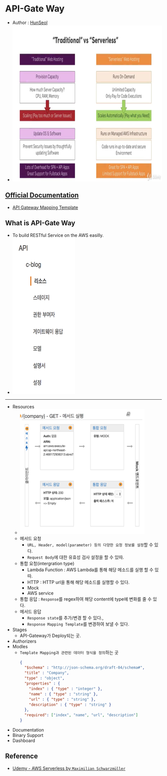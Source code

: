 # API-Gate Way
- Author : [HunSeol](https//www.github.com/seolhun)
- <img src="img/0-api-gateway.png" width="900" height="500">

## [Official Documentation](https://aws.amazon.com/ko/api-gateway/?hp=tile&so-exp=below)
- [API Gateway Mapping Template](https://docs.aws.amazon.com/ko_kr/apigateway/latest/developerguide/api-gateway-mapping-template-reference.html)

## What is API-Gate Way
- To build RESTful Service on the AWS easilly.
- <img src="img/1-api-gateway.png" width="200" height="500">
---
- Resources
	- <img src="img/2-api-gateway.png" width="400" height="400">
	- 메서드 요청 
		- `URL, Header, model(parameter) 등의 다양한 요청 정보를 설정`할 수 있다.
		- `Request Body`에 대한 유효성 검사 설정을 할 수 있따.
	- 통합 요청(intergration type)
		- Lambda Function : AWS Lambda를 통해 해당 메소드를 실행 할 수 있따.
		- HTTP : HTTP url을 통해 해당 메소드를 실행할 수 있다.
		- Mock
		- AWS service
	- 통합 응답 : `Response`를 regex하여 해당 content에 type에 변화를 줄 수 있다.
	- 메서드 응답
		- `Response state`를 추가/변경 할 수 있다.,
		- `Response Mapping Template`를 변경하여 보낼 수 있다.
- Stages
	- API-Gateway가 Deploy되는 곳.
- Authorizers
- Modles
	- `Template Mapping과 관련된 데이터 형식을 정의`하는 곳
		```json
		{
		  "$schema" : "http://json-schema.org/draft-04/schema#",
		  "title" : "Company",
		  "type" : "object",
		  "properties" : {
		    "index" : { "type" : "integer" },
		    "name" : { "type" : "string" },
		    "url" : { "type" : "string" },
		    "description" : { "type" : "string" }
		  },
		  "required": ["index", "name", "url", "description"]
		}
		```
- Documentation
- Binary Support
- Dashboard

## Reference
- [Udemy - AWS Serverless by `Maximilian Schwarzmüller`](https://www.udemy.com/aws-serverless-a-complete-introduction/learn/v4/content)
